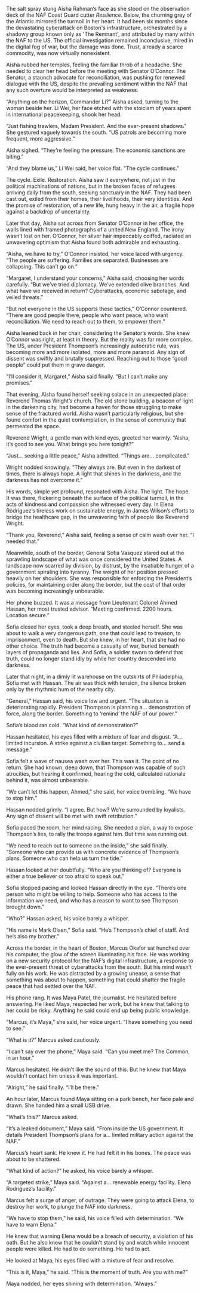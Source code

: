 The salt spray stung Aisha Rahman’s face as she stood on the observation deck of the NAF Coast Guard cutter *Resilience*. Below, the churning grey of the Atlantic mirrored the turmoil in her heart. It had been six months since the devastating cyberattack on Boston's infrastructure, orchestrated by a shadowy group known only as 'The Remnant', and attributed by many within the NAF to the US. The official investigation remained inconclusive, mired in the digital fog of war, but the damage was done. Trust, already a scarce commodity, was now virtually nonexistent.

Aisha rubbed her temples, feeling the familiar throb of a headache. She needed to clear her head before the meeting with Senator O’Connor. The Senator, a staunch advocate for reconciliation, was pushing for renewed dialogue with the US, despite the prevailing sentiment within the NAF that any such overture would be interpreted as weakness.

“Anything on the horizon, Commander Li?” Aisha asked, turning to the woman beside her. Li Wei, her face etched with the stoicism of years spent in international peacekeeping, shook her head.

“Just fishing trawlers, Madam President. And the ever-present shadows.” She gestured vaguely towards the south. “US patrols are becoming more frequent, more aggressive.”

Aisha sighed. “They’re feeling the pressure. The economic sanctions are biting.”

“And they blame us,” Li Wei said, her voice flat. "The cycle continues."

The cycle. Exile. Restoration. Aisha saw it everywhere, not just in the political machinations of nations, but in the broken faces of refugees arriving daily from the south, seeking sanctuary in the NAF. They had been cast out, exiled from their homes, their livelihoods, their very identities. And the promise of restoration, of a new life, hung heavy in the air, a fragile hope against a backdrop of uncertainty.

Later that day, Aisha sat across from Senator O’Connor in her office, the walls lined with framed photographs of a united New England. The irony wasn’t lost on her. O’Connor, her silver hair impeccably coiffed, radiated an unwavering optimism that Aisha found both admirable and exhausting.

“Aisha, we have to try,” O’Connor insisted, her voice laced with urgency. “The people are suffering. Families are separated. Businesses are collapsing. This can’t go on.”

“Margaret, I understand your concerns,” Aisha said, choosing her words carefully. “But we’ve tried diplomacy. We’ve extended olive branches. And what have we received in return? Cyberattacks, economic sabotage, and veiled threats.”

“But not everyone in the US supports these tactics,” O’Connor countered. “There are good people there, people who want peace, who want reconciliation. We need to reach out to them, to empower them.”

Aisha leaned back in her chair, considering the Senator’s words. She knew O’Connor was right, at least in theory. But the reality was far more complex. The US, under President Thompson’s increasingly autocratic rule, was becoming more and more isolated, more and more paranoid. Any sign of dissent was swiftly and brutally suppressed. Reaching out to those “good people” could put them in grave danger.

“I’ll consider it, Margaret,” Aisha said finally. “But I can’t make any promises.”

That evening, Aisha found herself seeking solace in an unexpected place: Reverend Thomas Wright’s church. The old stone building, a beacon of light in the darkening city, had become a haven for those struggling to make sense of the fractured world. Aisha wasn’t particularly religious, but she found comfort in the quiet contemplation, in the sense of community that permeated the space.

Reverend Wright, a gentle man with kind eyes, greeted her warmly. “Aisha, it’s good to see you. What brings you here tonight?”

“Just… seeking a little peace,” Aisha admitted. “Things are… complicated.”

Wright nodded knowingly. “They always are. But even in the darkest of times, there is always hope. A light that shines in the darkness, and the darkness has not overcome it.”

His words, simple yet profound, resonated with Aisha. The light. The hope. It was there, flickering beneath the surface of the political turmoil, in the acts of kindness and compassion she witnessed every day. In Elena Rodriguez’s tireless work on sustainable energy, in James Wilson’s efforts to bridge the healthcare gap, in the unwavering faith of people like Reverend Wright.

“Thank you, Reverend,” Aisha said, feeling a sense of calm wash over her. “I needed that.”

Meanwhile, south of the border, General Sofia Vasquez stared out at the sprawling landscape of what was once considered the United States. A landscape now scarred by division, by distrust, by the insatiable hunger of a government spiraling into tyranny. The weight of her position pressed heavily on her shoulders. She was responsible for enforcing the President’s policies, for maintaining order along the border, but the cost of that order was becoming increasingly unbearable.

Her phone buzzed. It was a message from Lieutenant Colonel Ahmed Hassan, her most trusted advisor. “Meeting confirmed. 2200 hours. Location secure.”

Sofia closed her eyes, took a deep breath, and steeled herself. She was about to walk a very dangerous path, one that could lead to treason, to imprisonment, even to death. But she knew, in her heart, that she had no other choice. The truth had become a casualty of war, buried beneath layers of propaganda and lies. And Sofia, a soldier sworn to defend that truth, could no longer stand idly by while her country descended into darkness.

Later that night, in a dimly lit warehouse on the outskirts of Philadelphia, Sofia met with Hassan. The air was thick with tension, the silence broken only by the rhythmic hum of the nearby city.

“General,” Hassan said, his voice low and urgent. “The situation is deteriorating rapidly. President Thompson is planning a… demonstration of force, along the border. Something to ‘remind’ the NAF of our power.”

Sofia’s blood ran cold. “What kind of demonstration?”

Hassan hesitated, his eyes filled with a mixture of fear and disgust. “A… limited incursion. A strike against a civilian target. Something to… send a message.”

Sofia felt a wave of nausea wash over her. This was it. The point of no return. She had known, deep down, that Thompson was capable of such atrocities, but hearing it confirmed, hearing the cold, calculated rationale behind it, was almost unbearable.

“We can’t let this happen, Ahmed,” she said, her voice trembling. “We have to stop him.”

Hassan nodded grimly. “I agree. But how? We’re surrounded by loyalists. Any sign of dissent will be met with swift retribution.”

Sofia paced the room, her mind racing. She needed a plan, a way to expose Thompson’s lies, to rally the troops against him. But time was running out.

“We need to reach out to someone on the inside,” she said finally. “Someone who can provide us with concrete evidence of Thompson’s plans. Someone who can help us turn the tide.”

Hassan looked at her doubtfully. “Who are you thinking of? Everyone is either a true believer or too afraid to speak out.”

Sofia stopped pacing and looked Hassan directly in the eye. “There’s one person who might be willing to help. Someone who has access to the information we need, and who has a reason to want to see Thompson brought down.”

“Who?” Hassan asked, his voice barely a whisper.

“His name is Mark Olsen,” Sofia said. “He’s Thompson’s chief of staff. And he’s also my brother.”

Across the border, in the heart of Boston, Marcus Okafor sat hunched over his computer, the glow of the screen illuminating his face. He was working on a new security protocol for the NAF’s digital infrastructure, a response to the ever-present threat of cyberattacks from the south. But his mind wasn’t fully on his work. He was distracted by a growing unease, a sense that something was about to happen, something that could shatter the fragile peace that had settled over the NAF.

His phone rang. It was Maya Patel, the journalist. He hesitated before answering. He liked Maya, respected her work, but he knew that talking to her could be risky. Anything he said could end up being public knowledge.

“Marcus, it’s Maya,” she said, her voice urgent. “I have something you need to see.”

“What is it?” Marcus asked cautiously.

“I can’t say over the phone,” Maya said. “Can you meet me? The Common, in an hour.”

Marcus hesitated. He didn’t like the sound of this. But he knew that Maya wouldn’t contact him unless it was important.

“Alright,” he said finally. “I’ll be there.”

An hour later, Marcus found Maya sitting on a park bench, her face pale and drawn. She handed him a small USB drive.

“What’s this?” Marcus asked.

“It’s a leaked document,” Maya said. “From inside the US government. It details President Thompson’s plans for a… limited military action against the NAF.”

Marcus’s heart sank. He knew it. He had felt it in his bones. The peace was about to be shattered.

“What kind of action?” he asked, his voice barely a whisper.

“A targeted strike,” Maya said. “Against a… renewable energy facility. Elena Rodriguez’s facility.”

Marcus felt a surge of anger, of outrage. They were going to attack Elena, to destroy her work, to plunge the NAF into darkness.

“We have to stop them,” he said, his voice filled with determination. “We have to warn Elena.”

He knew that warning Elena would be a breach of security, a violation of his oath. But he also knew that he couldn’t stand by and watch while innocent people were killed. He had to do something. He had to act.

He looked at Maya, his eyes filled with a mixture of fear and resolve.

“This is it, Maya,” he said. “This is the moment of truth. Are you with me?”

Maya nodded, her eyes shining with determination. “Always.”